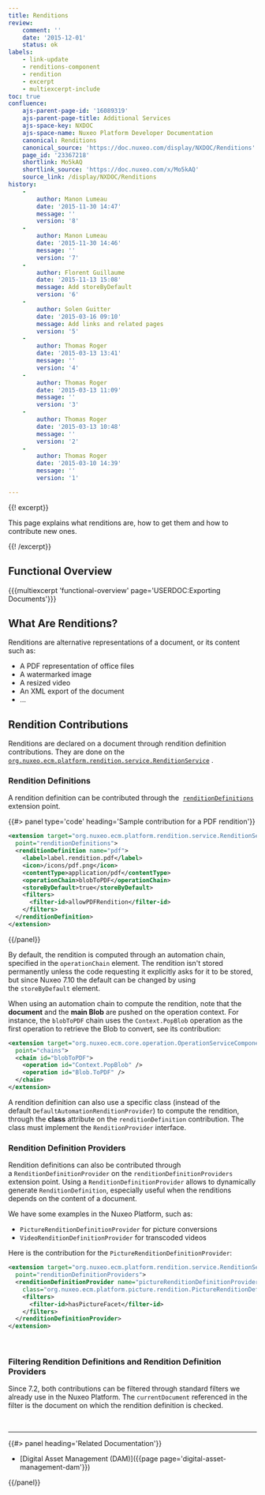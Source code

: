 ```yaml
---
title: Renditions
review:
    comment: ''
    date: '2015-12-01'
    status: ok
labels:
    - link-update
    - renditions-component
    - rendition
    - excerpt
    - multiexcerpt-include
toc: true
confluence:
    ajs-parent-page-id: '16089319'
    ajs-parent-page-title: Additional Services
    ajs-space-key: NXDOC
    ajs-space-name: Nuxeo Platform Developer Documentation
    canonical: Renditions
    canonical_source: 'https://doc.nuxeo.com/display/NXDOC/Renditions'
    page_id: '23367218'
    shortlink: Mo5kAQ
    shortlink_source: 'https://doc.nuxeo.com/x/Mo5kAQ'
    source_link: /display/NXDOC/Renditions
history:
    - 
        author: Manon Lumeau
        date: '2015-11-30 14:47'
        message: ''
        version: '8'
    - 
        author: Manon Lumeau
        date: '2015-11-30 14:46'
        message: ''
        version: '7'
    - 
        author: Florent Guillaume
        date: '2015-11-13 15:08'
        message: Add storeByDefault
        version: '6'
    - 
        author: Solen Guitter
        date: '2015-03-16 09:10'
        message: Add links and related pages
        version: '5'
    - 
        author: Thomas Roger
        date: '2015-03-13 13:41'
        message: ''
        version: '4'
    - 
        author: Thomas Roger
        date: '2015-03-13 11:09'
        message: ''
        version: '3'
    - 
        author: Thomas Roger
        date: '2015-03-13 10:48'
        message: ''
        version: '2'
    - 
        author: Thomas Roger
        date: '2015-03-10 14:39'
        message: ''
        version: '1'

---
```

{{! excerpt}}

This page explains what renditions are, how to get them and how to contribute new ones.

{{! /excerpt}}

## Functional Overview

{{{multiexcerpt 'functional-overview' page='USERDOC:Exporting Documents'}}}

## What Are Renditions?

Renditions are alternative representations of a document, or its content such as:

*   A PDF representation of office files
*   A watermarked image
*   A resized video
*   An XML export of the document
*   ...

## Rendition Contributions

Renditions are declared on a document through rendition definition contributions. They are done on the&nbsp; [`org.nuxeo.ecm.platform.rendition.service.RenditionService`](http://explorer.nuxeo.com/nuxeo/site/distribution/latest/viewComponent/org.nuxeo.ecm.platform.rendition.service.RenditionService) .

### Rendition Definitions

A rendition definition can be contributed through the&nbsp; [`renditionDefinitions`](http://explorer.nuxeo.com/nuxeo/site/distribution/latest/viewExtensionPoint/org.nuxeo.ecm.platform.rendition.service.RenditionService--renditionDefinitions) extension point.

{{#> panel type='code' heading='Sample contribution for a PDF rendition'}}

```xml
<extension target="org.nuxeo.ecm.platform.rendition.service.RenditionService"
  point="renditionDefinitions">
  <renditionDefinition name="pdf">
    <label>label.rendition.pdf</label>
    <icon>/icons/pdf.png</icon>
    <contentType>application/pdf</contentType>
    <operationChain>blobToPDF</operationChain>
    <storeByDefault>true</storeByDefault>
    <filters>
      <filter-id>allowPDFRendition</filter-id>
    </filters>
  </renditionDefinition>
</extension>
```

{{/panel}}

By default, the rendition is computed through an automation chain, specified in the&nbsp;`operationChain` element. The rendition isn't stored permanently unless the code requesting it explicitly asks for it to be stored, but since Nuxeo 7.10 the default can be changed by using the&nbsp;`storeByDefault` element.

When using an automation chain to compute the rendition, note that the **document** and the **main Blob** are pushed on the operation context. For instance, the&nbsp;`blobToPDF` chain uses the `Context.PopBlob` operation as the first operation to retrieve the Blob&nbsp;to convert, see its contribution:

```xml
<extension target="org.nuxeo.ecm.core.operation.OperationServiceComponent"
  point="chains">
  <chain id="blobToPDF">
    <operation id="Context.PopBlob" />
    <operation id="Blob.ToPDF" />
  </chain>
</extension>
```

A rendition definition can also use a specific class (instead of the default&nbsp;`DefaultAutomationRenditionProvider`) to compute the rendition, through the **class** attribute on the&nbsp;`renditionDefinition` contribution. The class must implement the&nbsp;`RenditionProvider` interface.

### Rendition Definition Providers

Rendition definitions can also be contributed through a&nbsp;`RenditionDefinitionProvider` on the&nbsp;`renditionDefinitionProviders` extension point. Using a&nbsp;`RenditionDefinitionProvider` allows to dynamically generate&nbsp;`RenditionDefinition`, especially useful when the renditions depends on the content of a document.

We have some examples in the Nuxeo Platform, such as:

*   `PictureRenditionDefinitionProvider` for picture conversions
*   `VideoRenditionDefinitionProvider` for transcoded videos

Here is the contribution for the&nbsp;`PictureRenditionDefinitionProvider`:

```xml
<extension target="org.nuxeo.ecm.platform.rendition.service.RenditionService"
  point="renditionDefinitionProviders">
  <renditionDefinitionProvider name="pictureRenditionDefinitionProvider"
    class="org.nuxeo.ecm.platform.picture.rendition.PictureRenditionDefinitionProvider">
    <filters>
      <filter-id>hasPictureFacet</filter-id>
    </filters>
  </renditionDefinitionProvider>
</extension>
```

&nbsp;

### Filtering Rendition Definitions and Rendition Definition Providers

Since 7.2, both contributions can be filtered through standard filters we already use in the Nuxeo Platform. The&nbsp;`currentDocument` referenced in the filter is the document on which the rendition definition is checked.

&nbsp;

* * *

<div class="row" data-equalizer data-equalize-on="medium"><div class="column medium-6">{{#> panel heading='Related Documentation'}}

*   [Digital Asset Management (DAM)]({{page page='digital-asset-management-dam'}})

{{/panel}}</div><div class="column medium-6">

&nbsp;

</div></div>